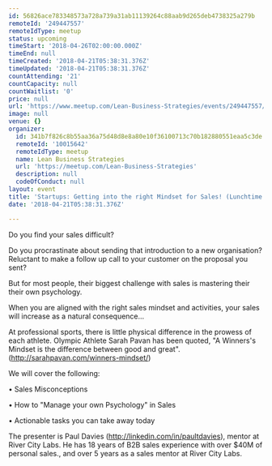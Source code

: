 ```yaml
---
id: 56826ace783348573a728a739a31ab11139264c88aab9d265deb4738325a279b
remoteId: '249447557'
remoteIdType: meetup
status: upcoming
timeStart: '2018-04-26T02:00:00.000Z'
timeEnd: null
timeCreated: '2018-04-21T05:38:31.376Z'
timeUpdated: '2018-04-21T05:38:31.376Z'
countAttending: '21'
countCapacity: null
countWaitlist: '0'
price: null
url: 'https://www.meetup.com/Lean-Business-Strategies/events/249447557/'
image: null
venue: {}
organizer:
  id: 341b7f826c8b55aa36a75d48d8e8a80e10f36100713c70b182880551eaa5c3de
  remoteId: '10015642'
  remoteIdType: meetup
  name: Lean Business Strategies
  url: 'https://meetup.com/Lean-Business-Strategies'
  description: null
  codeOfConduct: null
layout: event
title: 'Startups: Getting into the right Mindset for Sales! (Lunchtime Session)'
date: '2018-04-21T05:38:31.376Z'

---
```

<p>Do you find your sales difficult?</p> <p>Do you procrastinate about sending that introduction to a new organisation? Reluctant to make a follow up call to your customer on the proposal you sent?</p> <p>But for most people, their biggest challenge with sales is mastering their their own psychology.</p> <p>When you are aligned with the right sales mindset and activities, your sales will increase as a natural consequence...</p> <p>At professional sports, there is little physical difference in the prowess of each athlete. Olympic Athlete Sarah Pavan has been quoted, "A Winners's Mindset is the difference between good and great". (<a href="http://sarahpavan.com/winners-mindset/" class="linkified">http://sarahpavan.com/winners-mindset/</a>)</p> <p>We will cover the following:</p> <p>• Sales Misconceptions</p> <p>• How to "Manage your own Psychology" in Sales</p> <p>• Actionable tasks you can take away today</p> <p>The presenter is Paul Davies (<a href="http://linkedin.com/in/paultdavies" class="linkified">http://linkedin.com/in/paultdavies</a>), mentor at River City Labs. He has 18 years of B2B sales experience with over $40M of personal sales., and over 5 years as a sales mentor at River City Labs.</p>
